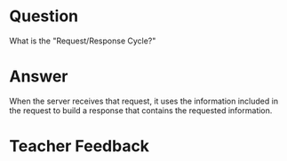 # Question

What is the "Request/Response Cycle?"

# Answer
When the server receives that request, it uses the information included in the request to build a response that contains the requested information.

# Teacher Feedback